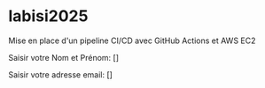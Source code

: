 # labisi2025
Mise en place d'un pipeline CI/CD avec GitHub Actions et  AWS EC2

Saisir votre Nom et Prénom: []

Saisir votre adresse email: []
